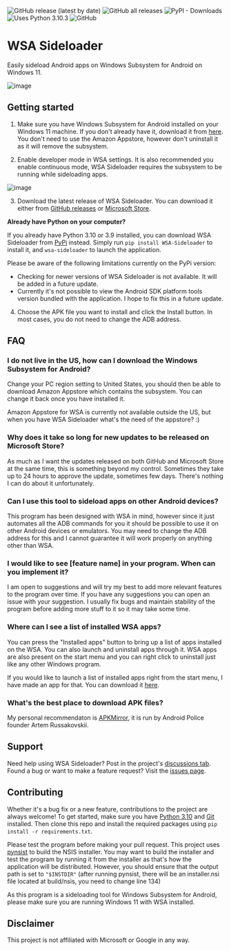 ![GitHub release (latest by date)](https://img.shields.io/github/v/release/infinitepower18/wsa-sideloader)
![GitHub all releases](https://img.shields.io/github/downloads/infinitepower18/WSA-Sideloader/total?label=GitHub%20downloads)
![PyPI - Downloads](https://img.shields.io/pypi/dm/WSA-Sideloader?label=PyPi%20downloads)
![Uses Python 3.10.3](https://img.shields.io/badge/python-3.10.3-yellow)
![GitHub](https://img.shields.io/github/license/infinitepower18/wsa-sideloader)

# WSA Sideloader
Easily sideload Android apps on Windows Subsystem for Android on Windows 11.

![image](https://user-images.githubusercontent.com/44692189/158262343-7edd3d0d-732d-47cc-8bf1-4af4c7d221d5.png)

## Getting started

1. Make sure you have Windows Subsystem for Android installed on your Windows 11 machine. If you don't already have it, download it from [here](https://aka.ms/AmazonAppstore). You don't need to use the Amazon Appstore, however don't uninstall it as it will remove the subsystem.

2. Enable developer mode in WSA settings. It is also recommended you enable continuous mode, WSA Sideloader requires the subsystem to be running while sideloading apps.

![image](https://user-images.githubusercontent.com/44692189/154768380-f0b01ed7-e622-4fdd-8eb7-bf1c758f8103.png)

3. Download the latest release of WSA Sideloader. You can download it either from [GitHub releases](https://github.com/infinitepower18/WSA-Sideloader/releases/latest) or [Microsoft Store](https://apps.microsoft.com/store/detail/wsa-sideloader/XP8K140DLVSC0L).

<b>Already have Python on your computer?</b>

If you already have Python 3.10 or 3.9 installed, you can download WSA Sideloader from [PyPi](https://pypi.org/project/WSA-Sideloader/) instead. Simply run `pip install WSA-Sideloader` to install it, and `wsa-sideloader` to launch the application.

Please be aware of the following limitations currently on the PyPi version:
- Checking for newer versions of WSA Sideloader is not available. It will be added in a future update.
- Currently it's not possible to view the Android SDK platform tools version bundled with the application. I hope to fix this in a future update.

4. Choose the APK file you want to install and click the Install button. In most cases, you do not need to change the ADB address.

## FAQ

### I do not live in the US, how can I download the Windows Subsystem for Android?
Change your PC region setting to United States, you should then be able to download Amazon Appstore which contains the subsystem. You can change it back once you have installed it.

Amazon Appstore for WSA is currently not available outside the US, but when you have WSA Sideloader what's the need of the appstore? :)

### Why does it take so long for new updates to be released on Microsoft Store?
As much as I want the updates released on both GitHub and Microsoft Store at the same time, this is something beyond my control. Sometimes they take up to 24 hours to approve the update, sometimes few days. There's nothing I can do about it unfortunately.

### Can I use this tool to sideload apps on other Android devices?
This program has been designed with WSA in mind, however since it just automates all the ADB commands for you it should be possible to use it on other Android devices or emulators. You may need to change the ADB address for this and I cannot guarantee it will work properly on anything other than WSA.

### I would like to see [feature name] in your program. When can you implement it?
I am open to suggestions and will try my best to add more relevant features to the program over time. If you have any suggestions you can open an issue with your suggestion. I usually fix bugs and maintain stability of the program before adding more stuff to it so it may take some time.

### Where can I see a list of installed WSA apps?
You can press the "Installed apps" button to bring up a list of apps installed on the WSA. You can also launch and uninstall apps through it. WSA apps are also present on the start menu and you can right click to uninstall just like any other Windows program.

If you would like to launch a list of installed apps right from the start menu, I have made an app for that. You can download it [here](https://github.com/infinitepower18/WSA-InstalledApps).

### What's the best place to download APK files?
My personal recommendaton is [APKMirror](https://www.apkmirror.com/), it is run by Android Police founder Artem Russakovskii.

## Support

Need help using WSA Sideloader? Post in the project's [discussions tab](https://github.com/infinitepower18/WSA-Sideloader/discussions). Found a bug or want to make a feature request? Visit the [issues page](https://github.com/infinitepower18/WSA-Sideloader/issues).

## Contributing

Whether it's a bug fix or a new feature, contributions to the project are always welcome! To get started, make sure you have [Python 3.10](https://www.python.org/downloads/windows/) and [Git](https://gitforwindows.org/) installed. Then clone this repo and install the required packages using `pip install -r requirements.txt`.

Please test the program before making your pull request. This project uses [pynsist](https://pynsist.readthedocs.io/en/latest/) to build the NSIS installer. You may want to build the installer and test the program by running it from the installer as that's how the application will be distributed. However, you should ensure that the output path is set to `"$INSTDIR"` (after running pynsist, there will be an installer.nsi file located at build/nsis, you need to change line 134)

As this program is a sideloading tool for Windows Subsystem for Android, please make sure you are running Windows 11 with WSA installed.

## Disclaimer
This project is not affiliated with Microsoft or Google in any way.
